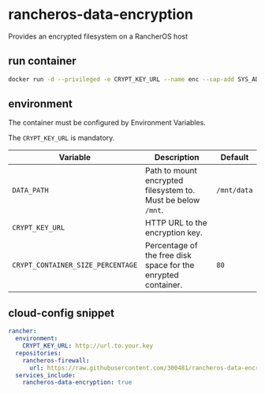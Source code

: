 # rancheros-data-encryption

Provides an encrypted filesystem on a RancherOS host

## run container

```bash
docker run -d --privileged -e CRYPT_KEY_URL --name enc --cap-add SYS_ADMIN --cap-add DAC_READ_SEARCH --cap-add MKNOD -v /mnt:/mnt -v /dev:/dev 300481/rancheros-data-encryption
```

## environment

The container must be configured by Environment Variables.

The `CRYPT_KEY_URL` is mandatory.

|Variable|Description|Default|
|--------|-----------|-------|
|`DATA_PATH`|Path to mount encrypted filesystem to. Must be below `/mnt`.|`/mnt/data`|
|`CRYPT_KEY_URL`|HTTP URL to the encryption key.||
|`CRYPT_CONTAINER_SIZE_PERCENTAGE`|Percentage of the free disk space for the enrypted container.|`80`|

## cloud-config snippet

```yaml
rancher:
  environment:
    CRYPT_KEY_URL: http://url.to.your.key
  repositories:
    rancheros-firewall:
      url: https://raw.githubusercontent.com/300481/rancheros-data-encryption/master
  services_include:
    rancheros-data-encryption: true
```
